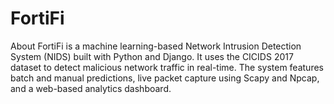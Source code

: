 # FortiFi
About FortiFi is a machine learning-based Network Intrusion Detection System (NIDS) built with Python and Django. It uses the CICIDS 2017 dataset to detect malicious network traffic in real-time. The system features batch and manual predictions, live packet capture using Scapy and Npcap, and a web-based analytics dashboard.
